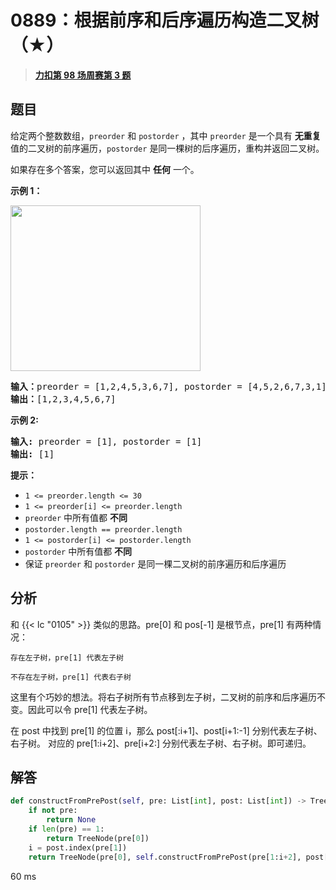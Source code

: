 # 0889：根据前序和后序遍历构造二叉树（★）


> <u>**[力扣第 98 场周赛第 3 题](https://leetcode.cn/problems/construct-binary-tree-from-preorder-and-postorder-traversal/)**</u>

## 题目

<p>给定两个整数数组，<code>preorder</code> 和 <code>postorder</code> ，其中 <code>preorder</code> 是一个具有 <strong>无重复</strong> 值的二叉树的前序遍历，<code>postorder</code> 是同一棵树的后序遍历，重构并返回二叉树。</p>

<p>如果存在多个答案，您可以返回其中 <strong>任何</strong> 一个。</p>



<p><strong>示例 1：</strong></p>

<p><img src="https://assets.leetcode.com/uploads/2021/07/24/lc-prepost.jpg" style="height: 265px; width: 304px;" /></p>

<pre>
<strong>输入：</strong>preorder = [1,2,4,5,3,6,7], postorder = [4,5,2,6,7,3,1]
<strong>输出：</strong>[1,2,3,4,5,6,7]
</pre>

<p><strong>示例 2:</strong></p>

<pre>
<strong>输入:</strong> preorder = [1], postorder = [1]
<strong>输出:</strong> [1]
</pre>



<p><strong>提示：</strong></p>

<ul>
<li><code>1 &lt;= preorder.length &lt;= 30</code></li>
<li><code>1 &lt;= preorder[i] &lt;= preorder.length</code></li>
<li><code>preorder</code> 中所有值都 <strong>不同</strong></li>
<li><code>postorder.length == preorder.length</code></li>
<li><code>1 &lt;= postorder[i] &lt;= postorder.length</code></li>
<li><code>postorder</code> 中所有值都 <strong>不同</strong></li>
<li>保证 <code>preorder</code> 和 <code>postorder</code> 是同一棵二叉树的前序遍历和后序遍历</li>
</ul>


## 分析

和 {{< lc "0105" >}} 类似的思路。pre[0] 和 pos[-1] 是根节点，pre[1] 有两种情况：

	存在左子树，pre[1] 代表左子树
	
	不存在左子树，pre[1] 代表右子树
	
这里有个巧妙的想法。将右子树所有节点移到左子树，二叉树的前序和后序遍历不变。因此可以令 pre[1] 代表左子树。

在 post 中找到 pre[1] 的位置 i，那么 post[:i+1]、post[i+1:-1] 分别代表左子树、右子树。
对应的 pre[1:i+2]、pre[i+2:] 分别代表左子树、右子树。即可递归。

## 解答

```python
def constructFromPrePost(self, pre: List[int], post: List[int]) -> TreeNode:
	if not pre:
		return None
	if len(pre) == 1:
		return TreeNode(pre[0])
	i = post.index(pre[1])
	return TreeNode(pre[0], self.constructFromPrePost(pre[1:i+2], post[:i+1]), self.constructFromPrePost(pre[i+2:], post[i+1:-1]))
```

60 ms

